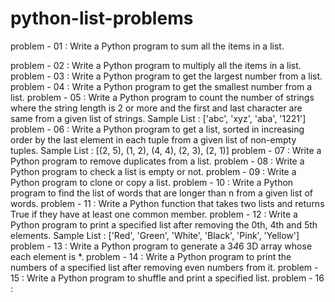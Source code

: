 # python-list-problems

problem - 01 : Write a Python program to sum all the items in a list.

problem - 02 : Write a Python program to multiply all the items in a list.
problem - 03 : Write a Python program to get the largest number from a list.
problem - 04 : Write a Python program to get the smallest number from a list.
problem - 05 : Write a Python program to count the number of strings where the string length
is 2 or more and the first and last character are same from a given list of strings.
Sample List : ['abc', 'xyz', 'aba', '1221']
problem - 06 : Write a Python program to get a list, sorted in increasing order by the last
element in each tuple from a given list of non-empty tuples.
Sample List : [(2, 5), (1, 2), (4, 4), (2, 3), (2, 1)]
problem - 07 : Write a Python program to remove duplicates from a list.
problem - 08 : Write a Python program to check a list is empty or not.
problem - 09 : Write a Python program to clone or copy a list.
problem - 10 : Write a Python program to find the list of words that are longer than n from a
given list of words.
problem - 11 : Write a Python function that takes two lists and returns True if they have at
least one common member.
problem - 12 : Write a Python program to print a specified list after removing the 0th, 4th and
5th elements.
Sample List : ['Red', 'Green', 'White', 'Black', 'Pink', 'Yellow']
problem - 13 : Write a Python program to generate a 3*4*6 3D array whose each element is
*.
problem - 14 : Write a Python program to print the numbers of a specified list after removing
even numbers from it.
problem - 15 : Write a Python program to shuffle and print a specified list.
problem - 16 : 
